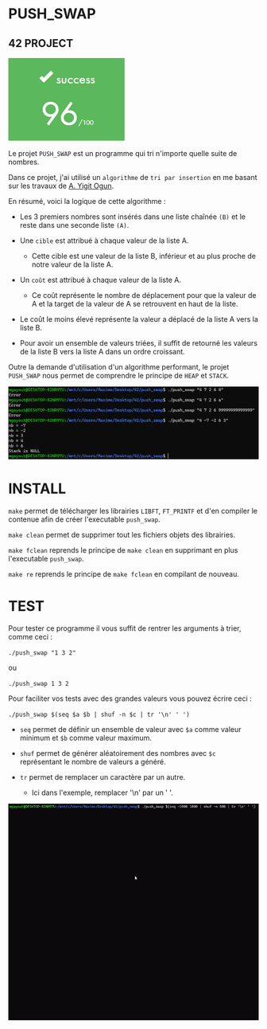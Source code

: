 # PUSH_SWAP

## 42 PROJECT

![note](img/ps.png)

Le projet `PUSH_SWAP` est un programme qui tri n'importe quelle suite de nombres.

Dans ce projet, j'ai utilisé un `algorithme` de `tri par insertion` en me basant sur les travaux de <a href="https://medium.com/@ayogun/push-swap-c1f5d2d41e97">A. Yigit Ogun</a>.

En résumé, voici la logique de cette algorithme :

* Les 3 premiers nombres sont insérés dans une liste chaînée `(B)` et le reste dans une seconde liste `(A)`.

* Une `cible` est attribué à chaque valeur de la liste A.
	* Cette cible est une valeur de la liste B, inférieur et au plus proche de notre valeur de la liste A. 

* Un `coût` est attribué à chaque valeur de la liste A.
	* Ce coût représente le nombre de déplacement pour que la valeur de A et la target de la valeur de A se retrouvent en haut de la liste.

* Le coût le moins élevé représente la valeur a déplacé de la liste A vers la liste B.

* Pour avoir un ensemble de valeurs triées, il suffit de retourné les valeurs de la liste B vers la liste A dans un ordre croissant.

Outre la demande d'utilisation d'un algorithme performant, le projet `PUSH_SWAP` nous permet de comprendre le principe de `HEAP` et `STACK`.

![note](img/pst.png)

# INSTALL

`make` permet de télécharger les librairies `LIBFT`, `FT_PRINTF` et d'en compiler le contenue afin de créer l'executable `push_swap`.

`make clean` permet de supprimer tout les fichiers objets des librairies.

`make fclean` reprends le principe de `make clean` en supprimant en plus l'executable `push_swap`.

`make re` reprends le principe de `make fclean` en compilant de nouveau.

# TEST

Pour tester ce programme il vous suffit de rentrer les arguments à trier, comme ceci :

`./push_swap "1 3 2"`

ou

`./push_swap 1 3 2`

Pour faciliter vos tests avec des grandes valeurs vous pouvez écrire ceci :

`./push_swap $(seq $a $b | shuf -n $c | tr '\n' ' ')`

* `seq` permet de définir un ensemble de valeur avec `$a` comme valeur minimum et `$b` comme valeur maximum.

* `shuf` permet de générer aléatoirement des nombres avec `$c` représentant le nombre de valeurs a généré.

* `tr` permet de remplacer un caractère par un autre.
	* Ici dans l'exemple, remplacer '\n' par un ' '.

<div align="center">
<img align="center"  width="600" src="https://github.com/mgayout/push_swap/blob/master/clip/ps.gif">
</div>
